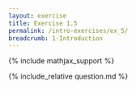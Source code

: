 ```yaml
---
layout: exercise
title: Exercise 1.5
permalink: /intro-exercises/ex_5/
breadcrumb: 1-Introduction
---
```


{% include mathjax_support %}

<div><i class="arrow-up loader" data-chapter="intro-exercises" data-exercise="ex_5" data-rating="0"></i></div>
{% include_relative question.md %}
